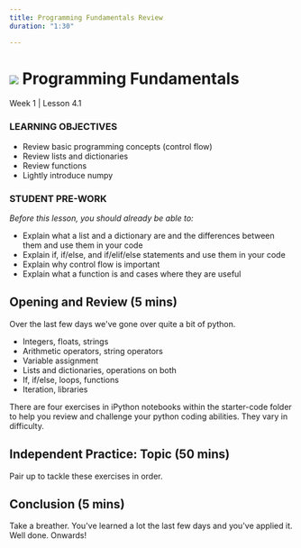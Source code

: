 ```yaml
---
title: Programming Fundamentals Review
duration: "1:30"

---
```


# ![](https://ga-dash.s3.amazonaws.com/production/assets/logo-9f88ae6c9c3871690e33280fcf557f33.png) Programming Fundamentals
Week 1 | Lesson 4.1


### LEARNING OBJECTIVES
- Review basic programming concepts (control flow)
- Review lists and dictionaries
- Review functions
- Lightly introduce numpy

### STUDENT PRE-WORK
*Before this lesson, you should already be able to:*
- Explain what a list and a dictionary are and the differences between them and use them in your code
- Explain if, if/else, and if/elif/else statements and use them in your code
- Explain why control flow is important
- Explain what a function is and cases where they are useful

<a name="Control Flow and Python Review"></a>
## Opening and Review (5 mins)

Over the last few days we've gone over quite a bit of python.

- Integers, floats, strings
- Arithmetic operators, string operators
- Variable assignment
- Lists and dictionaries, operations on both
- If, if/else, loops, functions
- Iteration, libraries

There are four exercises in iPython notebooks within the starter-code folder to help you review and challenge your python coding abilities. They vary in difficulty.

<a name="ind-practice"></a>
## Independent Practice: Topic (50 mins)

Pair up to tackle these exercises in order.

<a name="conclusion"></a>
## Conclusion (5 mins)
Take a breather. You've learned a lot the last few days and you've applied it. Well done. Onwards!
